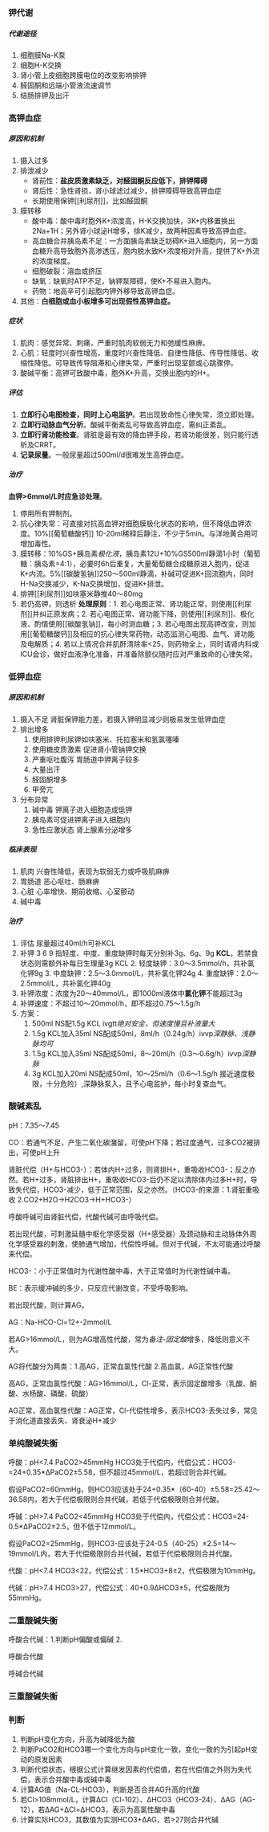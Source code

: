 ### 钾代谢

##### 代谢途径
1.  细胞膜Na-K泵
2.  细胞H-K交换
3.  肾小管上皮细胞跨膜电位的改变影响排钾
4.  醛固酮和远端小管液流速调节
5.  结肠排钾及出汗

### 高钾血症
##### 原因和机制
1.  摄入过多
2.  排泄减少
    -   肾前性：**盐皮质激素缺乏，对醛固酮反应低下，排钾障碍**
    -   肾后性：急性肾损，肾小球滤过减少，排钾障碍导致高钾血症
    -   长期使用保钾[[利尿剂]]，比如醛固酮
3.  膜转移
    -   酸中毒：酸中毒时胞外K+浓度高，H-K交换加快，3K+内移置换出2Na+1H；另外肾小球泌H增多，排K减少，故两种因素导致高钾血症。
    -   高血糖合并胰岛素不足：一方面胰岛素缺乏妨碍K+进入细胞内，另一方面血糖升高导致胞外高渗透压，胞内脱水致K+浓度相对升高，提供了K+外流的浓度梯度。
    -   细胞破裂：溶血或挤压
    -   缺氧：缺氧时ATP不足，钠钾泵障碍，使K+不易进入胞内。
    -   药物：地高辛可引起胞内钾外移导致高钾血症。
4.  其他：**白细胞或血小板增多可出现假性高钾血症。**

##### 症状
1.  肌肉：感觉异常、刺痛，严重时肌肉软弱无力和弛缓性麻痹。
2.  心肌：轻度时兴奋性增高，重度时兴奋性降低、自律性降低、传导性降低、收缩性降低。可导致传导阻滞和心律失常，严重时出现室颤或心跳骤停。
3.  酸碱平衡：高钾可致酸中毒，胞外K+升高，交换出胞内的H+。

##### 评估
1. **立即行心电图检查，同时上心电监护**。若出现致命性心律失常，须立即处理。
2. **立即行动脉血气分析**。酸碱平衡紊乱可导致高钾血症，需纠正紊乱。
3. **立即行肾功能检查**。肾脏是最有效的降血钾手段，若肾功能很差，则只能行透析及CRRT。
4. **记录尿量**。一般尿量超过500ml/d很难发生高钾血症。

##### 治疗
**血钾>6mmol/L时应急诊处理**。
1.  停用所有钾制剂。
2.  抗心律失常：可直接对抗高血钾对细胞膜极化状态的影响，但不降低血钾浓度。10%[[葡萄糖酸钙]] 10-20ml稀释后静注，不少于5min。与洋地黄合用可增加毒性。
3.  膜转移：10%GS+胰岛素*极化液*，胰岛素12U+10%GS500ml静滴1小时（葡萄糖：胰岛素=4:1），必要时6h后重复，大量葡萄糖合成糖原进入胞内，促进K+内流。5%[[碳酸氢钠]]250～500ml静滴，补碱可促进K+回流胞内，同时H-Na交换减少，K-Na交换增加，促进K+排泄。
4.  排钾[[利尿剂]]如呋塞米静推40～80mg
5.  若仍高钾，则透析
**处理原则**：1. 若心电图正常、肾功能正常，则使用[[利尿剂]]并纠正原发病；2. 若心电图正常、肾功能下降，则使用[[利尿剂]]、极化液、酌情使用[[碳酸氢钠]]，每小时测血糖；3. 若心电图出现高钾改变，则加用[[葡萄糖酸钙]]及相应的抗心律失常药物，动态监测心电图、血气、肾功能及电解质；4. 若以上情况合并肌酐清除率<25，则药物全上，同时请肾内科或ICU会诊，做好血液净化准备，并准备除颤仪随时应对严重致命的心律失常。

### 低钾血症
##### 原因和机制
1.  摄入不足 肾脏保钾能力差，若摄入钾明显减少则极易发生低钾血症
2.  排出增多
    1.  使用排钾利尿钾如呋塞米、托拉塞米和氢氯噻嗪
    2.  使用糖皮质激素 促进肾小管钠钾交换
    3.  严重呕吐腹泻 胃肠道中钾离子较多
    4.  大量出汗
    5.  醛固酮增多
    6.  甲旁亢
3.  分布异常
    1.  碱中毒 钾离子进入细胞造成低钾
    2.  胰岛素可促进钾离子进入细胞内
    3.  急性应激状态 肾上腺素分泌增多

##### 临床表现
1.  肌肉 兴奋性降低，表现为软弱无力或呼吸肌麻痹
2.  胃肠道 恶心呕吐、肠麻痹
3.  心脏 心率增快、期前收缩、心室颤动
4.  碱中毒

##### 治疗
1.  评估 尿量超过40ml/h可补KCL
2.  补钾 3 6 9 指轻度、中度、重度缺钾时每天分别补3g、6g、9g **KCL**，若禁食状态则需额外补每日生理量3g KCL
	2.  轻度缺钾：3.0～3.5mmol/h，共补氯化钾9g
	3.  中度缺钾：2.5～3.0mmol/L，共补氯化钾24g
	4.  重度缺钾：2.0～2.5mmol/L，共补氯化钾40g
3. 补钾浓度：浓度为20～40mmol/L，即1000ml液体中**氯化钾**不能超过3g
4. 补钾速度：不超过10～20mmol/h，即不超过0.75～1.5g/h
5.  方案：
	1.  500ml NS配1.5g KCL ivgtt*绝对安全，但速度慢且补液量大*
	2.  1.5g KCL加入35ml NS配成50ml，8ml/h（0.24g/h）ivvp*深静脉、浅静脉均可*
	3.  1.5g KCL加入35ml NS配成50ml，8～20ml/h（0.3～0.6g/h）ivvp*深静脉*
	4.  3g KCL加入20ml NS配成50ml，10～25ml/h（0.6～1.5g/h 接近速度极限，十分危险）,深静脉泵入，且予心电监护，每小时复查血气。

### 酸碱紊乱
pH：7.35～7.45

CO：若通气不足，产生二氧化碳潴留，可使pH下降；若过度通气，过多CO2被排出，可使pH上升

肾脏代偿（H+与HCO3-）：若体内H+过多，则肾排H+，重吸收HCO3-；反之亦然。若H+过多，肾脏排出H+，重吸收HCO3-后仍不足以清除体内过多H+时，导致失代偿，HCO3-减少，低于正常范围，反之亦然。（HCO3-的来源：1.肾脏重吸收 2.CO2+H2O→H2CO3→H+HCO3-）

呼酸呼碱可由肾脏代偿，代酸代碱可由呼吸代偿。

若出现代酸，可刺激延髓中枢化学感受器（H+感受器）及颈动脉和主动脉体外周化学感受器的刺激，使肺通气增加，代偿性呼碱。但对于代碱，不太可能通过呼酸来代偿。

HCO3-：小于正常值时为代谢性酸中毒，大于正常值时为代谢性碱中毒。

BE：表示缓冲碱的多少，只反应代谢改变，不受呼吸影响。

若出现代酸，则计算AG。

AG：Na-HCO-Cl=12+-2mmol/L

若AG>16mmol/L，则为AG增高性代酸，常为*备注-固定酸*增多，降低则意义不大。

AG将代酸分为两类：1.高AG，正常血氯性代酸 2.高血氯，AG正常性代酸

高AG，正常血氯性代酸：AG>16mmol/L，Cl-正常，表示固定酸增多（乳酸、酮酸、水杨酸、磷酸、硫酸）

AG正常，高血氯性代酸：AG正常，Cl-代偿性增多，表示HCO3-丢失过多，常见于消化道直接丢失、肾衰泌H+减少

### 单纯酸碱失衡

呼酸：pH<7.4 PaCO2>45mmHg HCO3处于代偿内，代偿公式：HCO3-=24+0.35*ΔPaCO2±5.58，但不超过45mmol/L，若超过则合并代碱。

假设PaCO2=60mmHg，则HCO3应该处于24+0.35*（60-40）±5.58=25.42～36.58内，若大于代偿极限则合并代碱，若低于代偿极限则合并代酸。

呼碱：pH>7.4 PaCO2<45mmHg HCO3处于代偿内，代偿公式：HCO3=24-0.5*ΔPaCO2±2.5，但不低于12mmol/L。

假设PaCO2=25mmHg，则HCO3-应该处于24-0.5（40-25）±2.5=14～19mmol/L内，若大于代偿极限则合并代碱，若低于代偿极限则合并代酸。

代酸：pH<7.4 HCO3<22，代偿公式：1.5*HCO3+8±2，代偿极限为10mmHg。

代碱：pH>7.4 HCO3>27，代偿公式：40+0.9ΔHCO3±5，代偿极限为55mmHg。

### 二重酸碱失衡

呼酸合代碱：1.判断pH偏酸或偏碱 2.

呼酸合代酸

呼碱合代碱

### 三重酸碱失衡

### 判断

1.  判断pH变化方向，升高为碱降低为酸
2.  判断PaCO2和HCO3哪一个变化方向与pH变化一致，变化一致的为引起pH变动的原发因素
3.  判断代偿状态，根据公式计算继发因素的代偿值，若在代偿值之外则为失代偿，表示合并酸中毒或碱中毒
4.  计算AG值（Na-CL-HCO3），判断是否合并AG升高的代酸
5.  若Cl>108mmol/L，计算ΔCl（Cl-102）、ΔHCO3（HCO3-24）、ΔAG（AG-12），若ΔAG+ΔCl=ΔHCO3，表示为高氯性酸中毒
6.  计算实际HCO3，其数值为实测HCO3+ΔAG，若>27则合并代碱